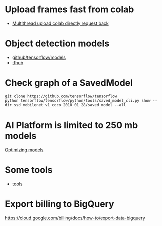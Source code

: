 # Upload frames fast from colab
- [Multithread upload colab directly request back](https://colab.research.google.com/drive/1b6i1Vq-CK52cWUyyTgICJOxr_UeXzE70)
# Object detection models
- [github/tensorflow/models](https://github.com/tensorflow/models/blob/master/research/object_detection)
- [tfhub](https://tfhub.dev/s?module-type=image-object-detection)
# Check graph of a SavedModel

    git clone https://github.com/tensorflow/tensorflow
    python tensorflow/tensorflow/python/tools/saved_model_cli.py show --dir ssd_mobilenet_v1_coco_2018_01_28/saved_model --all


# AI Platform is limited to 250 mb models
[Optimizing models](https://medium.com/google-cloud/optimizing-tensorflow-models-for-serving-959080e9ddbf)

# Some tools
- [tools](tools/README.md)

# Export billing to  BigQuery

https://cloud.google.com/billing/docs/how-to/export-data-bigquery